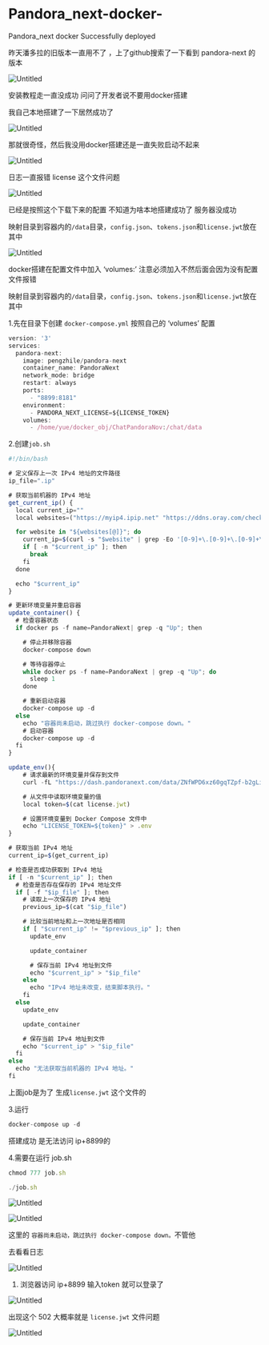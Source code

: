 # Pandora_next-docker-
Pandora_next docker  Successfully deployed


昨天潘多拉的旧版本一直用不了 ，上了github搜索了一下看到 pandora-next 的版本

![Untitled]([https://prod-files-secure.s3.us-west-2.amazonaws.com/7f58abd8-2766-49ff-85ca-1beb85452d52/af8bde68-1ac5-467c-be59-f51bf49aa65c/Untitled.png](http://qinapi.yuefuture.top/img/https%253A%252F%252Fprod-files-secure.s3.us-west-2.amazonaws.com%252F7f58abd8-2766-49ff-85ca-1beb85452d52%252Faf8bde68-1ac5-467c-be59-f51bf49aa65c%252FUntitled.png?img/))

 安装教程走一直没成功 问问了开发者说不要用docker搭建

我自己本地搭建了一下居然成功了

![Untitled](http://qinapi.yuefuture.top/img/https%253A%252F%252Fprod-files-secure.s3.us-west-2.amazonaws.com%252F7f58abd8-2766-49ff-85ca-1beb85452d52%252F73140f82-dc3a-42f4-9a9e-4175a4beca0d%252FUntitled.png?img/)

那就很奇怪，然后我没用docker搭建还是一直失败启动不起来

![Untitled](http://qinapi.yuefuture.top/img/https%253A%252F%252Fprod-files-secure.s3.us-west-2.amazonaws.com%252F7f58abd8-2766-49ff-85ca-1beb85452d52%252Fb7d786f7-45da-4e0b-b13e-183154422211%252FUntitled.png?img/)

日志一直报错 license 这个文件问题

![Untitled](http://qinapi.yuefuture.top/img/https%253A%252F%252Fprod-files-secure.s3.us-west-2.amazonaws.com%252F7f58abd8-2766-49ff-85ca-1beb85452d52%252Fd1cbeff8-15c2-4a60-84e4-40c2320648f2%252FUntitled.png?img/)

已经是按照这个下载下来的配置 不知道为啥本地搭建成功了 服务器没成功

映射目录到容器内的`/data`目录，`config.json`、`tokens.json`和`license.jwt`放在其中

![Untitled](http://qinapi.yuefuture.top/img/https%253A%252F%252Fprod-files-secure.s3.us-west-2.amazonaws.com%252F7f58abd8-2766-49ff-85ca-1beb85452d52%252Fc44b0426-b1a3-4ddb-83c8-9d9da0905e7e%252FUntitled.png?img/)

docker搭建在配置文件中加入  ‘volumes:’ 注意必须加入不然后面会因为没有配置文件报错 

映射目录到容器内的`/data`目录，`config.json`、`tokens.json`和`license.jwt`放在其中

1.先在目录下创建 `docker-compose.yml` 按照自己的 ‘volumes’  配置

```jsx
version: '3'
services:
  pandora-next:
    image: pengzhile/pandora-next
    container_name: PandoraNext
    network_mode: bridge
    restart: always
    ports:
      - "8899:8181"
    environment:
      - PANDORA_NEXT_LICENSE=${LICENSE_TOKEN}
    volumes:
      - /home/yue/docker_obj/ChatPandoraNov:/chat/data
```

2.创建`job.sh`

```jsx
#!/bin/bash

# 定义保存上一次 IPv4 地址的文件路径
ip_file=".ip"

# 获取当前机器的 IPv4 地址
get_current_ip() {
  local current_ip=""
  local websites=("https://myip4.ipip.net" "https://ddns.oray.com/checkip" "https://ip.3322.net" "https://4.ipw.cn")

  for website in "${websites[@]}"; do
    current_ip=$(curl -s "$website" | grep -Eo '[0-9]+\.[0-9]+\.[0-9]+\.[0-9]+')
    if [ -n "$current_ip" ]; then
      break
    fi
  done

  echo "$current_ip"
}

# 更新环境变量并重启容器
update_container() {
  # 检查容器状态
  if docker ps -f name=PandoraNext| grep -q "Up"; then

    # 停止并移除容器
    docker-compose down

    # 等待容器停止
    while docker ps -f name=PandoraNext | grep -q "Up"; do
      sleep 1
    done

    # 重新启动容器
    docker-compose up -d
  else
    echo "容器尚未启动，跳过执行 docker-compose down。"
    # 启动容器
    docker-compose up -d
  fi
}

update_env(){
    # 请求最新的环境变量并保存到文件
    curl -fL "https://dash.pandoranext.com/data/ZNfWPD6xz60gqTZpf-b2gLi2Ek-k2hqu9jfYL5FQP6E/license.jwt" > license.jwt

    # 从文件中读取环境变量的值
    local token=$(cat license.jwt)

    # 设置环境变量到 Docker Compose 文件中
    echo "LICENSE_TOKEN=${token}" > .env
}

# 获取当前 IPv4 地址
current_ip=$(get_current_ip)

# 检查是否成功获取到 IPv4 地址
if [ -n "$current_ip" ]; then
  # 检查是否存在保存的 IPv4 地址文件
  if [ -f "$ip_file" ]; then
    # 读取上一次保存的 IPv4 地址
    previous_ip=$(cat "$ip_file")

    # 比较当前地址和上一次地址是否相同
    if [ "$current_ip" != "$previous_ip" ]; then
      update_env

      update_container

      # 保存当前 IPv4 地址到文件
      echo "$current_ip" > "$ip_file"
    else
      echo "IPv4 地址未改变，结束脚本执行。"
    fi
  else
    update_env

    update_container

    # 保存当前 IPv4 地址到文件
    echo "$current_ip" > "$ip_file"
  fi
else
  echo "无法获取当前机器的 IPv4 地址。"
fi
```

上面job是为了 生成`license.jwt` 这个文件的

3.运行

```jsx
docker-compose up -d
```

搭建成功 是无法访问 ip+8899的

4.需要在运行 job.sh

```jsx
chmod 777 job.sh

./job.sh

```

![Untitled](http://qinapi.yuefuture.top/img/https%253A%252F%252Fprod-files-secure.s3.us-west-2.amazonaws.com%252F7f58abd8-2766-49ff-85ca-1beb85452d52%252F808b8a51-1394-464d-a1c5-c080d2c9d807%252FUntitled.png?img/)

![Untitled](http://qinapi.yuefuture.top/img/https%253A%252F%252Fprod-files-secure.s3.us-west-2.amazonaws.com%252F7f58abd8-2766-49ff-85ca-1beb85452d52%252F5a0e5ec4-d3ac-4b76-9306-b78d6d60e8dd%252FUntitled.png?img/)

这里的 `容器尚未启动，跳过执行 docker-compose down。`不管他

去看看日志

![Untitled](http://qinapi.yuefuture.top/img/https%253A%252F%252Fprod-files-secure.s3.us-west-2.amazonaws.com%252F7f58abd8-2766-49ff-85ca-1beb85452d52%252F70f8aeea-d0fc-47da-87a4-be590c250eff%252FUntitled.png?img/)

1. 浏览器访问 ip+8899 输入token 就可以登录了

![Untitled](http://qinapi.yuefuture.top/img/https%253A%252F%252Fprod-files-secure.s3.us-west-2.amazonaws.com%252F7f58abd8-2766-49ff-85ca-1beb85452d52%252F9f0aaf8d-0359-49f2-9832-2d038048cda9%252FUntitled.png?img/)

出现这个 502 大概率就是 `license.jwt` 文件问题

![Untitled](http://qinapi.yuefuture.top/img/https%253A%252F%252Fprod-files-secure.s3.us-west-2.amazonaws.com%252F7f58abd8-2766-49ff-85ca-1beb85452d52%252F734f9d7c-7ebe-47c3-96b7-6ad0c6fa9d79%252FUntitled.png?img/)
